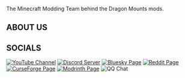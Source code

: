 The Minecraft Modding Team behind the Dragon Mounts mods.
## ABOUT US

## SOCIALS
[![YouTube Channel](https://img.shields.io/badge/YouTube-Dragon%20Mounts-Red?style=for-the-badge&logo=Youtube&logoColor=white&labelColor=%23FF0000&color=grey)](https://youtube.com/@dragonmounts?si=PPU3ssgBImojfuFe)
[![Discord Server](https://img.shields.io/badge/Discord-Dragon%20Mounts-Red?style=for-the-badge&logo=Discord&logoColor=white&labelColor=%235865F2&color=grey)](https://discord.gg/Ewm8aTTJ3K)
[![Bluesky Page](https://img.shields.io/badge/Bluesky-Dragon%20Mounts-Red?style=for-the-badge&logo=Bluesky&logoColor=white&labelColor=%230285FF&color=grey)](https://bsky.app/profile/dragonmounts.bsky.social)
[![Reddit Page](https://img.shields.io/badge/Reddit-Dragon%20Mounts-Red?style=for-the-badge&logo=Reddit&logoColor=white&labelColor=%23FF4500&color=grey)](https://www.reddit.com/r/DragonMounts/)
[![CurseForge Page](https://img.shields.io/badge/CurseForge-Dragon%20Mounts%20Team-Red?style=for-the-badge&logo=Curseforge&logoColor=white&labelColor=%23F16436&color=grey)](https://www.curseforge.com/members/dragonmountsteam/projects)
[![Modrinth Page](https://img.shields.io/badge/Modrinth-Dragon%20Mounts%20Team-Red?style=for-the-badge&logo=Modrinth&logoColor=white&labelColor=%2300AF5C&color=grey)](https://modrinth.com/organization/Dragon-Mounts-Team)
![QQ Chat](https://img.shields.io/badge/QQ-Dragon%20Mounts%20Team-Red?style=for-the-badge&logo=QQ&logoColor=white&labelColor=%231EBAFC&color=grey)
